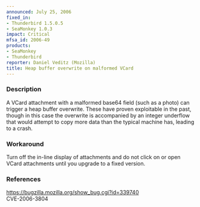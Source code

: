 ```yaml
---
announced: July 25, 2006
fixed_in:
- Thunderbird 1.5.0.5
- SeaMonkey 1.0.3
impact: Critical
mfsa_id: 2006-49
products:
- SeaMonkey
- Thunderbird
reporter: Daniel Veditz (Mozilla)
title: Heap buffer overwrite on malformed VCard
---
```


<h3>Description</h3>

<p>A VCard attachment with a malformed base64 field (such as a photo) can
trigger a heap buffer overwrite. These have proven exploitable in the
past, though in this case the overwrite is accompanied by an integer
underflow that would attempt to copy more data than the typical machine
has, leading to a crash.</p>

<h3>Workaround</h3>

<p>Turn off the in-line display of attachments and do not click on
or open VCard attachments until you upgrade to a fixed version.</p>

<h3>References</h3>

<p><a href="https://bugzilla.mozilla.org/show_bug.cgi?id=339740">
https://bugzilla.mozilla.org/show_bug.cgi?id=339740</a><br/>
CVE-2006-3804</p>



